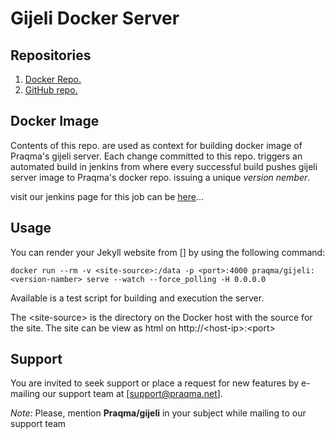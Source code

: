 Gijeli Docker Server
=============
## Repositories

1. [Docker Repo.](https://registry.hub.docker.com/u/praqma/gijeli/)
2. [GitHub repo.](https://github.com/Praqma/docker-gijeli.git)

## Docker Image

Contents of this repo. are used as context for building docker image of Praqma's gijeli server.
Each change committed to this repo. triggers an automated build in jenkins from where every successful build pushes gijeli server image to Praqma's docker repo. issuing a unique _version nember_.

visit our jenkins page for this job can be [here](http://code.praqma.net/ci/view/GiJeLi/job/GiJeLi%20Docker%20Server/)...

## Usage

You can render your Jekyll website from [<site-source>] by using the following command:

```
docker run --rm -v <site-source>:/data -p <port>:4000 praqma/gijeli:<version-namber> serve --watch --force_polling -H 0.0.0.0

```

Available is a test script for building and execution the server.

The \<site-source> is the directory on the Docker host with the source for the site. The site can be view as html on http://\<host-ip>:\<port>

## Support 

You are invited to seek support or place a request for new features by e-mailing our support team at [support@praqma.net]. 

_Note:_ Please, mention **Praqma/gijeli** in your subject while mailing to our support team
